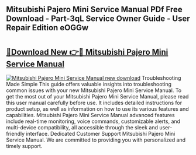 ## Mitsubishi Pajero Mini Service Manual PDf Free Download - Part-3qL Service Owner Guide - User Repair Edition eOGGw

# <h2><a href="http://bc8262.oget.top/?id=Mitsubishi+Pajero+Mini+Service+Manual">🔗Download New 👉🔴 Mitsubishi Pajero Mini Service Manual</a></h2>

[![Mitsubishi Pajero Mini Service Manual new download](https://i.imgur.com/5g1atiW.png)](http://bc8262.oget.top/?id=Mitsubishi+Pajero+Mini+Service+Manual)
Troubleshooting Made Simple This guide offers valuable insights into troubleshooting common issues with your new Mitsubishi Pajero Mini Service Manual. To get the most out of your Mitsubishi Pajero Mini Service Manual, please read this user manual carefully before use. It includes detailed instructions for product setup, as well as information on how to use its various features and capabilities. Mitsubishi Pajero Mini Service Manual advanced features include real-time monitoring, voice commands, customizable alerts, and multi-device compatibility, all accessible through the sleek and user-friendly interface. Dedicated Customer Support Mitsubishi Pajero Mini Service Manual. We are committed to providing you with personalized and timely support.
